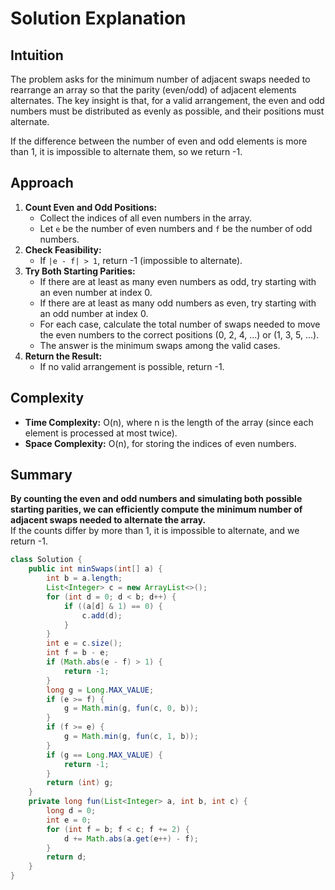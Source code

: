 # Solution Explanation

## Intuition
The problem asks for the minimum number of adjacent swaps needed to rearrange an array so that the parity (even/odd) of adjacent elements alternates. The key insight is that, for a valid arrangement, the even and odd numbers must be distributed as evenly as possible, and their positions must alternate.

If the difference between the number of even and odd elements is more than 1, it is impossible to alternate them, so we return -1.

## Approach
1. **Count Even and Odd Positions:**  
   - Collect the indices of all even numbers in the array.
   - Let `e` be the number of even numbers and `f` be the number of odd numbers.
2. **Check Feasibility:**  
   - If `|e - f| > 1`, return -1 (impossible to alternate).
3. **Try Both Starting Parities:**  
   - If there are at least as many even numbers as odd, try starting with an even number at index 0.
   - If there are at least as many odd numbers as even, try starting with an odd number at index 0.
   - For each case, calculate the total number of swaps needed to move the even numbers to the correct positions (0, 2, 4, ...) or (1, 3, 5, ...).
   - The answer is the minimum swaps among the valid cases.
4. **Return the Result:**  
   - If no valid arrangement is possible, return -1.

## Complexity
- **Time Complexity:** O(n), where n is the length of the array (since each element is processed at most twice).
- **Space Complexity:** O(n), for storing the indices of even numbers.

## Summary
**By counting the even and odd numbers and simulating both possible starting parities, we can efficiently compute the minimum number of adjacent swaps needed to alternate the array.**  
If the counts differ by more than 1, it is impossible to alternate, and we return -1.

```java
class Solution {
    public int minSwaps(int[] a) {
        int b = a.length;
        List<Integer> c = new ArrayList<>();
        for (int d = 0; d < b; d++) {
            if ((a[d] & 1) == 0) {
                c.add(d);
            }
        }
        int e = c.size();
        int f = b - e;
        if (Math.abs(e - f) > 1) {
            return -1;
        }
        long g = Long.MAX_VALUE;
        if (e >= f) {
            g = Math.min(g, fun(c, 0, b));
        }
        if (f >= e) {
            g = Math.min(g, fun(c, 1, b));
        }
        if (g == Long.MAX_VALUE) {
            return -1;
        }
        return (int) g;
    }
    private long fun(List<Integer> a, int b, int c) {
        long d = 0;
        int e = 0;
        for (int f = b; f < c; f += 2) {
            d += Math.abs(a.get(e++) - f);
        }
        return d;
    }
}